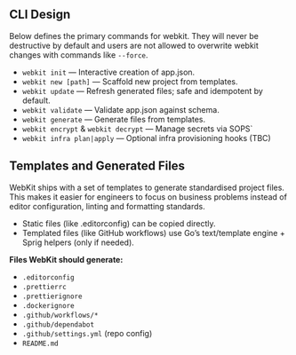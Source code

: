 ## CLI Design

Below defines the primary commands for webkit. They will never be destructive by default and users are not allowed to
overwrite webkit changes with commands like `--force`.

- `webkit init` — Interactive creation of app.json.
- `webkit new [path]` — Scaffold new project from templates.
- `webkit update` — Refresh generated files; safe and idempotent by default.
- `webkit validate` — Validate app.json against schema.
- `webkit generate` — Generate files from templates.
- `webkit encrypt` & `webkit decrypt` — Manage secrets via SOPS`
- `webkit infra plan|apply` — Optional infra provisioning hooks (TBC)

## Templates and Generated Files

WebKit ships with a set of templates to generate standardised project files. This makes it easier for engineers to focus
on business problems instead of editor configuration, linting and formatting standards.

- Static files (like .editorconfig) can be copied directly.
- Templated files (like GitHub workflows) use Go’s text/template engine + Sprig helpers (only if needed).

**Files WebKit should generate:**

- `.editorconfig`
- `.prettierrc`
- `.prettierignore`
- `.dockerignore`
- `.github/workflows/*`
- `.github/dependabot`
- `.github/settings.yml` (repo config)
- `README.md`